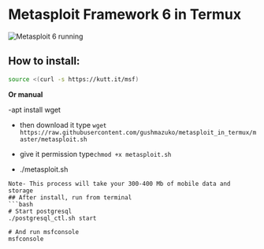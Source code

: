 # Metasploit Framework 6 in Termux

![Metasploit 6 running](https://i.imgur.com/yLFQhvP.png)

## How to install:
```bash
source <(curl -s https://kutt.it/msf)
```
**Or manual**

-apt install wget

- then download it type `wget https://raw.githubusercontent.com/gushmazuko/metasploit_in_termux/master/metasploit.sh`

- give it permission type`chmod +x metasploit.sh`

- ./metasploit.sh
```
Note- This process will take your 300-400 Mb of mobile data and storage
## After install, run from terminal
```bash
# Start postgresql
./postgresql_ctl.sh start

# And run msfconsole
msfconsole
```
